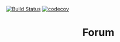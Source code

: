 [![Build Status](https://app.travis-ci.com/VadimShein/job4j_forum.svg?branch=master)](https://app.travis-ci.com/VadimShein/job4j_forum)
[![codecov](https://codecov.io/gh/VadimShein/job4j_forum/branch/master/graph/badge.svg)](https://codecov.io/gh/VadimShein/job4j_forum)

# <p align="center">Forum</p>

